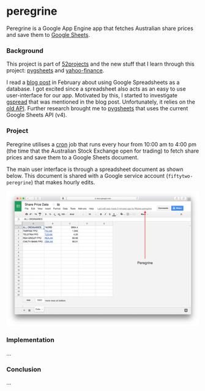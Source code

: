 # peregrine

Peregrine is a Google App Engine app that fetches Australian share prices and save them to [Google Sheets](https://www.google.com.au/sheets/about/).

### Background

This project is part of [52projects](https://donny.github.io/52projects/) and the new stuff that I learn through this project: [pygsheets](https://github.com/nithinmurali/pygsheets) and [yahoo-finance](https://github.com/lukaszbanasiak/yahoo-finance).

I read a [blog post](https://www.twilio.com/blog/2017/02/an-easy-way-to-read-and-write-to-a-google-spreadsheet-in-python.html) in February about using Google Spreadsheets as a database. I got excited since a spreadsheet also acts as an easy to use user-interface for our app. Motivated by this, I started to investigate [gspread](https://github.com/burnash/gspread) that was mentioned in the blog post. Unfortunately, it relies on the [old API](https://developers.google.com/sheets/api/v3/). Further research brought me to [pygsheets](https://pygsheets.readthedocs.io/en/latest/) that uses the current Google Sheets API (v4).

### Project

Peregrine utilises a [cron](https://cloud.google.com/appengine/docs/standard/python/config/cron) job that runs every hour from 10:00 am to 4:00 pm (the time that the Australian Stock Exchange open for trading) to fetch share prices and save them to a Google Sheets document.

The main user interface is through a spreadsheet document as shown below. This document is shared with a Google service account (`fiftytwo-peregrine`) that makes hourly edits.

![Screenshot](https://raw.githubusercontent.com/donny/peregrine/master/screenshot.png)

### Implementation

...

### Conclusion

...
